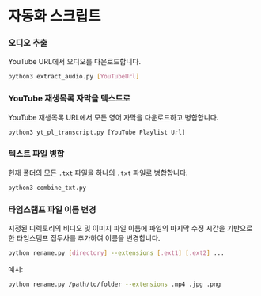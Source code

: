 
# 자동화 스크립트

### 오디오 추출
YouTube URL에서 오디오를 다운로드합니다.
```bash
python3 extract_audio.py [YouTubeUrl]
```

### YouTube 재생목록 자막을 텍스트로
YouTube 재생목록 URL에서 모든 영어 자막을 다운로드하고 병합합니다.
```bash
python3 yt_pl_transcript.py [YouTube Playlist Url]
```

### 텍스트 파일 병합
현재 폴더의 모든 `.txt` 파일을 하나의 `.txt` 파일로 병합합니다.
```bash
python3 combine_txt.py
```

### 타임스탬프 파일 이름 변경
지정된 디렉토리의 비디오 및 이미지 파일 이름에 파일의 마지막 수정 시간을 기반으로 한 타임스탬프 접두사를 추가하여 이름을 변경합니다.
```bash
python rename.py [directory] --extensions [.ext1] [.ext2] ...
```
예시:
```bash
python rename.py /path/to/folder --extensions .mp4 .jpg .png
```
